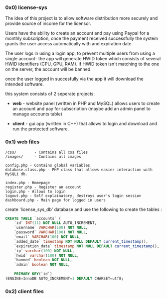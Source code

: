 ### 0x0) license-sys

The idea of this project is to allow software distribution more securely and provide source of income for the licensor.

Users have the ability to create an account and pay using Paypal for a monthly subscription, 
once the payment received successfully the system grants the user access automatically with and expiration date.

The user logs in using a login app, to prevent multiple users from using a single account- the app 
will generate HWID token which consists of several HWID identifiers (CPU, GPU, RAM).
if HWID token isn't matching to the one on the server, the account will be banned.

once the user logged in succesfully via the app it will download the intended software.

this system consists of 2 seperate projects:

* **web** - website panel (written in PHP and MySQL) allows users to create an account and pay for subscription (maybe add an admin panel to manage accounts table)

* **client** - gui app (written in C++) that allows to login and download and run the protected software. 

### 0x1) web files

```
/css/        - Contains all css files
/images/     - Contains all images

config.php - Contains global variables
database.class.php - PHP class that allows easier interaction with MySQLi db.

index.php - Homepage
register.php - Register an account
login.php - Allows to login
logout.php - Self explainatory, destroys user's login session
dashboard.php - Main page for logged in users 
```

create 'license_sys_db' database and use the following to create the tables : 

```sql
CREATE TABLE `accounts` (
    `id` INT(11) NOT NULL AUTO_INCREMENT,
    `username` VARCHAR(100) NOT NULL,
    `password` VARCHAR(100) NOT NULL,
    `email` VARCHAR(100) NOT NULL,
    `added_date` timestamp NOT NULL DEFAULT current_timestamp(),
    `expiration_date` timestamp NOT NULL DEFAULT current_timestamp(),
    `ip` varchar(100) NOT NULL,
    `hwid` varchar(100) NOT NULL,
    `banned` boolean NOT NULL,
    `admin` boolean NOT NULL,
    
    PRIMARY KEY(`id`)
)ENGINE=InnoDB AUTO_INCREMENT=1 DEFAULT CHARSET=utf8;
```

### 0x2) client files
